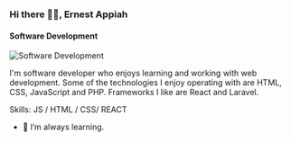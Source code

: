 ### Hi there 👋🏾, Ernest Appiah
#### Software Development 
![Software Development ]([https://media-exp1.licdn.com/dms/image/C4E16AQFAbeP7p9Vj1w/profile-displaybackgroundimage-shrink_350_1400/0/1650642682139?e=1658361600&v=beta&t=ueQoDrlZzey0u94UW4AukeeC0yoe9nojxdj2HUBhDD4](https://github.com/EA-Code1/EA-Code1/blob/main/Ernest%20Appiah.png))

I'm software developer who enjoys learning and working with web development. Some of the technologies I enjoy operating with are HTML, CSS, JavaScript and PHP. Frameworks I like are React and Laravel.

Skills: JS / HTML / CSS/ REACT 

- 🔭 I’m always learning. 




